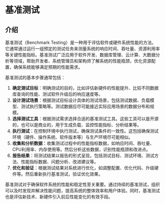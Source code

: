 # 基准测试

## 介绍

基准测试（Benchmark Testing）是一种用于评估软件或硬件系统性能的方法。它通常通过运行一组预定的测试任务来测量系统的响应时间、吞吐量、资源利用率等关键性能指标。基准测试广泛应用于软件开发、数据库管理、云计算、大数据分析等领域，帮助开发者、系统管理员和架构师了解系统的性能瓶颈，优化资源配置，确保系统能够满足预期的性能需求。

基准测试的基本步骤通常包括：

1. **确定测试目标**：明确测试的目的，比如评估新硬件的性能提升、比较不同数据库查询的性能、测试软件升级后的响应速度等。
2. **设计测试场景**：根据测试目标设计具体的测试场景，包括测试数据、负载模型、测试执行策略等。测试数据应尽可能接近实际应用场景的数据分布和规模。
3. **选择测试工具**：根据测试需求选择合适的基准测试工具。这些工具可以是开源的，也可以是商业的，用于生成负载、监控性能指标、分析结果等。
4. **执行测试**：在控制环境中执行测试，确保测试条件的一致性。这包括确保测试环境（硬件、操作系统、软件版本等）与生产环境尽可能相似。
5. **收集和分析数据**：收集测试过程中的性能指标数据，如响应时间、吞吐量、CPU利用率、内存使用等。然后分析这些数据，识别性能瓶颈和改进点。
6. **报告结果**：将测试结果以报告的形式呈现，包括测试目标、测试环境、测试方法、性能指标数据、问题分析、改进建议等。
7. **优化和验证**：根据测试结果对系统进行优化，如调整配置、优化代码、升级硬件等。然后重新执行基准测试，验证优化效果。

基准测试对于确保软件系统的性能和稳定性至关重要。通过持续的基准测试，组织可以及时发现并解决性能问题，提高系统的整体效率和用户体验。同时，基准测试也是评估新技术、新硬件引入前后性能变化的有效手段。

